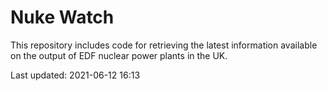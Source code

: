 # Nuke Watch

This repository includes code for retrieving the latest information available on the output of EDF nuclear power plants in the UK.

Last updated: 2021-06-12 16:13